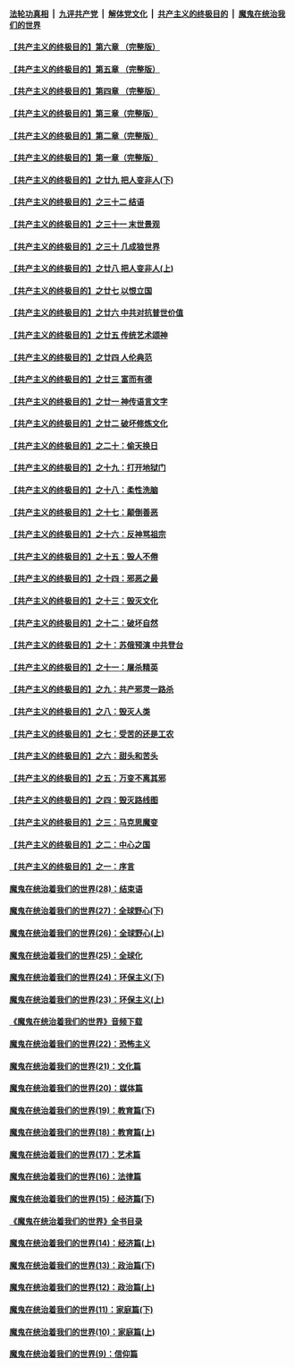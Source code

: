 ####  [法轮功真相](../../../../basic/blob/master/README.md?t=04220431) &nbsp;|&nbsp; [九评共产党](../../../../9ping.md/blob/master/README.md?t=04220431) &nbsp;|&nbsp; [解体党文化](../../../../jtdwh.md/blob/master/README.md?t=04220431)  &nbsp;|&nbsp; [共产主义的终极目的](../../../../gczydzjmd.md/blob/master/README.md?t=04220431) &nbsp;|&nbsp; [魔鬼在统治我们的世界](../../../../mgztzwmdsj.md/blob/master/README.md?t=04220431) 

#### [【共产主义的终极目的】第六章 （完整版）](../pages/nsc422/n11428913.md?t=04220431) 

#### [【共产主义的终极目的】第五章 （完整版）](../pages/nsc422/n11428912.md?t=04220431) 

#### [【共产主义的终极目的】第四章 （完整版）](../pages/nsc422/n11428907.md?t=04220431) 

#### [【共产主义的终极目的】第三章（完整版）](../pages/nsc422/n11428848.md?t=04220431) 

#### [【共产主义的终极目的】第二章（完整版）](../pages/nsc422/n11428831.md?t=04220431) 

#### [【共产主义的终极目的】第一章（完整版）](../pages/nsc422/n11417651.md?t=04220431) 

#### [【共产主义的终极目的】之廿九 把人变非人(下)](../pages/nsc422/n11344140.md?t=04220431) 

#### [【共产主义的终极目的】之三十二 结语](../pages/nsc422/n11360535.md?t=04220431) 

#### [【共产主义的终极目的】之三十一 末世景观](../pages/nsc422/n11351129.md?t=04220431) 

#### [【共产主义的终极目的】之三十 几成狼世界](../pages/nsc422/n11348280.md?t=04220431) 

#### [【共产主义的终极目的】之廿八 把人变非人(上)](../pages/nsc422/n11340492.md?t=04220431) 

#### [【共产主义的终极目的】之廿七 以恨立国](../pages/nsc422/n11336944.md?t=04220431) 

#### [【共产主义的终极目的】之廿六 中共对抗普世价值](../pages/nsc422/n11324785.md?t=04220431) 

#### [【共产主义的终极目的】之廿五 传统艺术颂神](../pages/nsc422/n11296396.md?t=04220431) 

#### [【共产主义的终极目的】之廿四 人伦典范](../pages/nsc422/n11296397.md?t=04220431) 

#### [【共产主义的终极目的】之廿三 富而有德](../pages/nsc422/n11283598.md?t=04220431) 

#### [【共产主义的终极目的】之廿一 神传语言文字](../pages/nsc422/n11263265.md?t=04220431) 

#### [【共产主义的终极目的】之廿二 破坏修炼文化](../pages/nsc422/n11245728.md?t=04220431) 

#### [【共产主义的终极目的】之二十：偷天换日](../pages/nsc422/n11238846.md?t=04220431) 

#### [【共产主义的终极目的】之十九：打开地狱门](../pages/nsc422/n11206376.md?t=04220431) 

#### [【共产主义的终极目的】之十八：柔性洗脑](../pages/nsc422/n11199994.md?t=04220431) 

#### [【共产主义的终极目的】之十七：颠倒善恶](../pages/nsc422/n11179782.md?t=04220431) 

#### [【共产主义的终极目的】之十六：反神骂祖宗](../pages/nsc422/n11166798.md?t=04220431) 

#### [【共产主义的终极目的】之十五：毁人不倦](../pages/nsc422/n11166792.md?t=04220431) 

#### [【共产主义的终极目的】之十四：邪恶之最](../pages/nsc422/n11150249.md?t=04220431) 

#### [【共产主义的终极目的】之十三：毁灭文化](../pages/nsc422/n11135227.md?t=04220431) 

#### [【共产主义的终极目的】之十二：破坏自然](../pages/nsc422/n11135214.md?t=04220431) 

#### [【共产主义的终极目的】之十：苏俄预演 中共登台](../pages/nsc422/n11118424.md?t=04220431) 

#### [【共产主义的终极目的】之十一：屠杀精英](../pages/nsc422/n11118442.md?t=04220431) 

#### [【共产主义的终极目的】之九：共产邪灵一路杀](../pages/nsc422/n11114139.md?t=04220431) 

#### [【共产主义的终极目的】之八：毁灭人类](../pages/nsc422/n11108503.md?t=04220431) 

#### [【共产主义的终极目的】之七：受苦的还是工农](../pages/nsc422/n11101809.md?t=04220431) 

#### [【共产主义的终极目的】之六：甜头和苦头](../pages/nsc422/n11096971.md?t=04220431) 

#### [【共产主义的终极目的】之五：万变不离其邪](../pages/nsc422/n11091285.md?t=04220431) 

#### [【共产主义的终极目的】之四：毁灭路线图](../pages/nsc422/n11086284.md?t=04220431) 

#### [【共产主义的终极目的】之三：马克思魔变](../pages/nsc422/n11061941.md?t=04220431) 

#### [【共产主义的终极目的】之二：中心之国](../pages/nsc422/n11047728.md?t=04220431) 

#### [【共产主义的终极目的】之一：序言](../pages/nsc422/n11086077.md?t=04220431) 

#### [魔鬼在统治着我们的世界(28)：结束语](../pages/nsc422/n10936246.md?t=04220431) 

#### [魔鬼在统治着我们的世界(27)：全球野心(下)](../pages/nsc422/n10928319.md?t=04220431) 

#### [魔鬼在统治着我们的世界(26)：全球野心(上)](../pages/nsc422/n10900318.md?t=04220431) 

#### [魔鬼在统治着我们的世界(25)：全球化](../pages/nsc422/n10788205.md?t=04220431) 

#### [魔鬼在统治着我们的世界(24)：环保主义(下)](../pages/nsc422/n10695307.md?t=04220431) 

#### [魔鬼在统治着我们的世界(23)：环保主义(上)](../pages/nsc422/n10688613.md?t=04220431) 

#### [《魔鬼在统治着我们的世界》音频下载](../pages/nsc422/n10635553.md?t=04220431) 

#### [魔鬼在统治着我们的世界(22)：恐怖主义](../pages/nsc422/n10614727.md?t=04220431) 

#### [魔鬼在统治着我们的世界(21)：文化篇](../pages/nsc422/n10597706.md?t=04220431) 

#### [魔鬼在统治着我们的世界(20)：媒体篇](../pages/nsc422/n10586579.md?t=04220431) 

#### [魔鬼在统治着我们的世界(19)：教育篇(下)](../pages/nsc422/n10564808.md?t=04220431) 

#### [魔鬼在统治着我们的世界(18)：教育篇(上)](../pages/nsc422/n10526970.md?t=04220431) 

#### [魔鬼在统治着我们的世界(17)：艺术篇](../pages/nsc422/n10499093.md?t=04220431) 

#### [魔鬼在统治着我们的世界(16)：法律篇](../pages/nsc422/n10485969.md?t=04220431) 

#### [魔鬼在统治着我们的世界(15)：经济篇(下)](../pages/nsc422/n10469975.md?t=04220431) 

#### [《魔鬼在统治着我们的世界》全书目录](../pages/nsc422/n10464261.md?t=04220431) 

#### [魔鬼在统治着我们的世界(14)：经济篇(上)](../pages/nsc422/n10457370.md?t=04220431) 

#### [魔鬼在统治着我们的世界(13)：政治篇(下)](../pages/nsc422/n10448270.md?t=04220431) 

#### [魔鬼在统治着我们的世界(12)：政治篇(上)](../pages/nsc422/n10444576.md?t=04220431) 

#### [魔鬼在统治着我们的世界(11)：家庭篇(下)](../pages/nsc422/n10440961.md?t=04220431) 

#### [魔鬼在统治着我们的世界(10)：家庭篇(上)](../pages/nsc422/n10435448.md?t=04220431) 

#### [魔鬼在统治着我们的世界(9)：信仰篇](../pages/nsc422/n10432159.md?t=04220431) 

